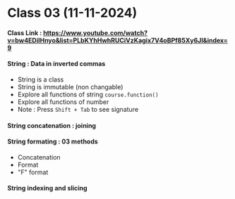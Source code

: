 # Class 03 (11-11-2024)
#### Class Link : https://www.youtube.com/watch?v=bw4EDiIHnyo&list=PLbKYhHwhRUCiVzKagix7V4oBPf85Xy6Jl&index=9
#### String : Data in inverted commas
- String is a class
- String is immutable (non changable)
- Explore all functions of string `course.function()`
- Explore all functions of number
- Note : Press `Shift + Tab` to see signature
#### String concatenation : joining
#### String formating : 03 methods
- Concatenation
- Format
- "F" format
#### String indexing and slicing

